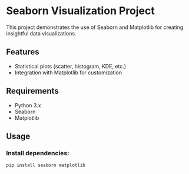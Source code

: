 # Seaborn Visualization Project

This project demonstrates the use of Seaborn and Matplotlib for creating insightful data visualizations.

## Features

- Statistical plots (scatter, histogram, KDE, etc.)
- Integration with Matplotlib for customization

## Requirements

- Python 3.x
- Seaborn
- Matplotlib

## Usage

### Install dependencies:

```bash
pip install seaborn matplotlib
